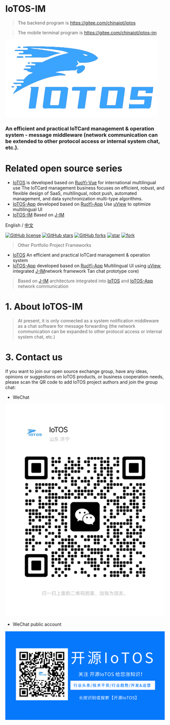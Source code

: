 # IoTOS-IM

> The backend program is https://gitee.com/chinaiot/iotos

> The mobile terminal program is https://gitee.com/chinaiot/iotos-im
<p></p>

![IoTOS logo.png](readme-pic/cn/logo.png)

### An efficient and practical IoTCard management & operation system - message middleware (network communication can be extended to other protocol access or internal system chat, etc.).

# Related open source series

- [IoTOS](https://gitee.com/chinaiot/iotos) is developed based on [RuoYi-Vue](https://gitee.com/y_project/RuoYi-Vue?_from=gitee_search) for international multilingual use The IoTCard management business focuses on efficient, robust, and flexible design of SaaS, multilingual, robot push, automated management, and data synchronization multi-type algorithms.
- [IoTOS-App](https://gitee.com/chinaiot/iotos-app) developed based on [RuoYi-App](https://gitee.com/y_project/RuoYi-App?_from=gitee_search) Use [uView](https://gitee.com/umicro/uView) to optimize multilingual UI
- [IoTOS-IM](https://gitee.com/chinaiot/iotos-im) Based on [J-IM](https://gitee.com/xchao/j-im?_from=gitee_search)


English / [中文](README.md)

<div class="shields-wrapper">
<a target="_blank" class="shields-wrapper-image" href='https://github.com/IoTCard/iotos-im'><img  alt="GitHub license" src="https://img.shields.io/github/license/IoTCard/iotos-im?style=flat-square&logo=github&color=616ae5"></a>
          <a target="_blank" class="shields-wrapper-image" href='https://github.com/IoTCard/iotos-im'><img  alt="GitHub stars" src="https://img.shields.io/github/stars/IoTCard/iotos-im?style=flat-square&logo=github&color=616ae5"></a>
          <a target="_blank" class="shields-wrapper-image" href='https://github.com/IoTCard/iotos-im'><img alt="GitHub forks" src="https://img.shields.io/github/forks/IoTCard/iotos-im?style=flat-square&logo=github&color=616ae5"></a>
<a target="_blank" href='https://gitee.com/chinaiot/iotos-im/stargazers'><img src='https://gitee.com/chinaiot/iotos-im/badge/star.svg?theme=dark' alt='star'></img></a>
<a target="_blank" href='https://gitee.com/chinaiot/iotos-im/members'><img src='https://gitee.com/chinaiot/iotos-im/badge/fork.svg?theme=dark' alt='fork'></img></a>
</div>


> Other Portfolio Project Frameworks
- [IoTOS](https://gitee.com/chinaiot/iotos) An efficient and practical IoTCard management & operation system
- [IoTOS-App](https://gitee.com/chinaiot/iotos-im) developed based on [RuoYi-App](https://gitee.com/y_project/RuoYi-App?_from=gitee_search) Multilingual UI using [uView](https://gitee.com/umicro/uView), integrated [J-IM](https://gitee.com/xchao/j-im?_from=gitee_search)network framework Tan chat prototype core)


> Based on [J-IM](https://gitee.com/xchao/j-im?_from=gitee_search) architecture integrated into [IoTOS](https://gitee.com/chinaiot/iotos) and [IoTOS-App ](https://gitee.com/chinaiot/iotos-im) network communication

# 1. About IoTOS-IM

> At present, it is only connected as a system notification middleware as a chat software for message forwarding (the network communication can be expanded to other protocol access or internal system chat, etc.)


# 3. Contact us

If you want to join our open source exchange group, have any ideas, opinions or suggestions on IoTOS products, or business cooperation needs, please scan the QR code to add IoTOS project authors and join the group chat:

- WeChat

![WeChat](readme-pic/cn/contact1.jpg)


- WeChat public account

![WeChatPublicAccount](readme-pic/cn/gzhewm.gif)